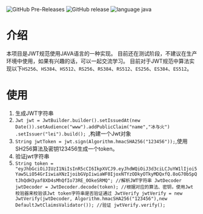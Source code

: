![GitHub Pre-Releases](https://img.shields.io/github/downloads-pre/leijinjun/jwt-lei2j/0.9.0/total.svg?color=%2349C31B)
![GitHub release](https://img.shields.io/github/release-pre/leijinjun/jwt-lei2j.svg?color=%231182C3)
![language java](https://img.shields.io/badge/language-java-be864f.svg)
# 介绍
本项目是JWT规范使用JAVA语言的一种实现。
目前还在测试阶段，不建议在生产环境中使用，如果有兴趣的话，可以一起交流学习。
目前对于JWT规范中算法实现以下`HS256`、`HS384`、`HS512`、`RS256`、`RS384`、`RS512`、`ES256`、`ES384`、`ES512`。
# 使用
1. 生成JWT字符串
2. ``Jwt jwt = JwtBuilder.builder().setIssuedAt(new Date()).setAudience("www").addPublicClaim("name","冰与火")
.setIssuer("lei").build(); ``,构建一个Jwt对象
3. ``String jwtToken = jwt.sign(Algorithm.hmacSHA256("123456"));``,使用SH256算法及密钥123456生成一个token。
4. 验证jwt字符串
5. ``String token = "eyJhbGciOiJIUzI1NiIsInR5cCI6IkpXVCJ9.eyJhdWQiOiJ3d3ciLCJuYW1lIjoi5Yaw5LiO54GrIiwiaXNzIjoibGVpIiwiaWF0IjoxNTYzODkyOTkyMDQxfQ.8oG70bSpQtJhQdH3yaf8XD4sMhQfIo73RE_0OkeSRMQ";
    //解析JWT字符串
    JwtDecoder jwtDecoder = JwtDecoder.decode(token);
    //根据对应的算法、密钥，使用Jwt校验器来校验该Jwt token字符串是否验证通过
    JwtVerify jwtVerify = new JwtVerify(jwtDecoder, Algorithm.hmacSHA256("123456"),new DefaultJwtClaimsValidator());
    //验证
    jwtVerify.verify();
``

